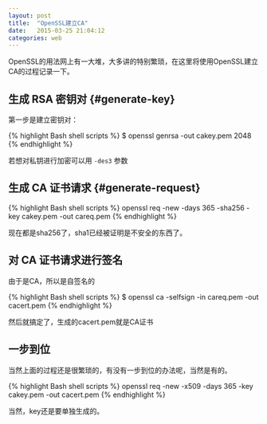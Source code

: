 ```yaml
---
layout: post
title:  "OpenSSL建立CA"
date:   2015-03-25 21:04:12
categories: web
---
```


OpenSSL的用法网上有一大堆，大多讲的特别繁琐，在这里将使用OpenSSL建立CA的过程记录一下。

## 生成 RSA 密钥对 {#generate-key}

第一步是建立密钥对：

{% highlight Bash shell scripts %}
$ openssl genrsa -out cakey.pem 2048
{% endhighlight %}

若想对私钥进行加密可以用 `-des3` 参数

## 生成 CA 证书请求 {#generate-request}

{% highlight Bash shell scripts %}
openssl req -new -days 365 -sha256 -key cakey.pem -out careq.pem
{% endhighlight %}

现在都是sha256了，sha1已经被证明是不安全的东西了。

## 对 CA 证书请求进行签名

由于是CA，所以是自签名的

{% highlight Bash shell scripts %}
$ openssl ca -selfsign -in careq.pem -out cacert.pem
{% endhighlight %}

然后就搞定了，生成的cacert.pem就是CA证书

## 一步到位

当然上面的过程还是很繁琐的，有没有一步到位的办法呢，当然是有的。

{% highlight Bash shell scripts %}
openssl req -new -x509 -days 365 -key cakey.pem -out cacert.pem
{% endhighlight %}

当然，key还是要单独生成的。
